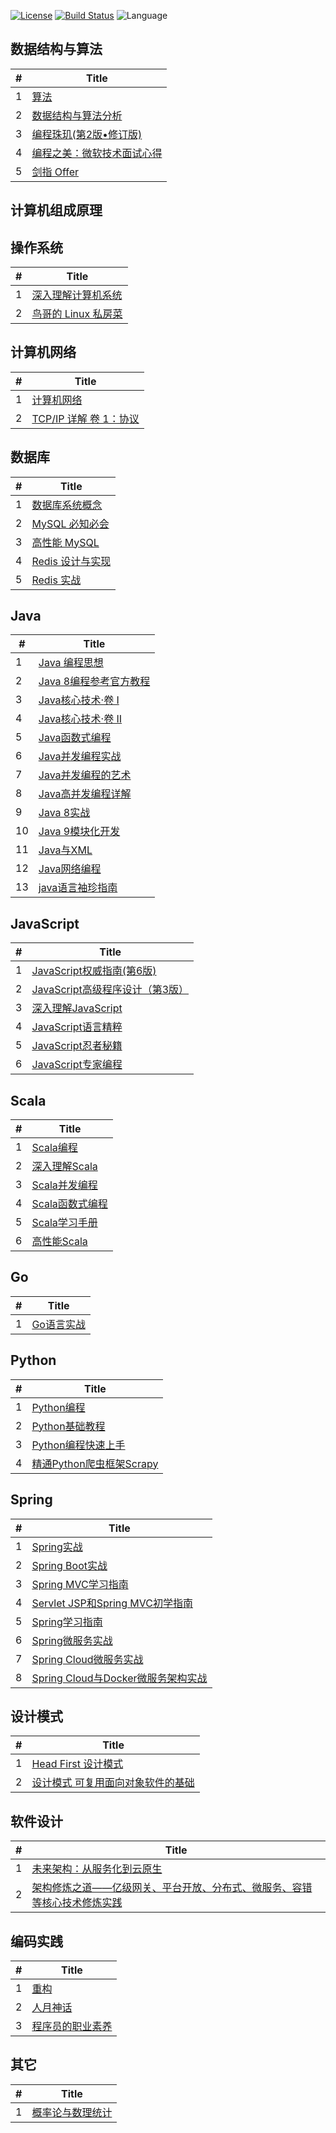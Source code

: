 [![License](https://img.shields.io/badge/license-Apache_2.0-blue.svg)](LICENSE.md) [![Build Status](https://travis-ci.org/luoshengming/MyReadings.svg?branch=master)](https://travis-ci.org/luoshengming/MyReadings) ![Language](https://img.shields.io/badge/language-Java%20%2F%20MySQL%20%2F%20Bash-blue.svg) 

## 数据结构与算法

|  #  |      Title            
|-----|----------------|
|1|[算法](https://book.douban.com/subject/19952400/)|
|2|[数据结构与算法分析](https://book.douban.com/subject/3351237/)|
|3|[编程珠玑(第2版•修订版)](https://book.douban.com/subject/26302533/)|
|4|[编程之美：微软技术面试心得](https://book.douban.com/subject/30351275/)|
|5|[剑指 Offer](https://book.douban.com/subject/25910559/)|

## 计算机组成原理

## 操作系统

|  #  |      Title            
|-----|----------------|
|1|[深入理解计算机系统](https://book.douban.com/subject/26912767/)|
|2|[鸟哥的 Linux 私房菜](https://book.douban.com/subject/4889838/)|

## 计算机网络

|  #  |      Title            
|-----|----------------|
|1|[计算机网络](https://book.douban.com/subject/2970300/)|
|2|[TCP/IP 详解 卷 1：协议](https://book.douban.com/subject/1088054/)|

## 数据库

|  #  |      Title            
|-----|----------------|
|1|[数据库系统概念](https://book.douban.com/subject/10548379/)|
|2|[MySQL 必知必会](https://book.douban.com/subject/3354490/)|
|3|[高性能 MySQL](https://book.douban.com/subject/23008813/)|
|4|[Redis 设计与实现](https://book.douban.com/subject/25900156/)|
|5|[Redis 实战](https://book.douban.com/subject/26612779/)|

## Java

|  #  |      Title            
|-----|----------------|
|1|[Java 编程思想](https://book.douban.com/subject/2130190/)|
|2|[Java 8编程参考官方教程](https://book.douban.com/subject/26556574/)|
|3|[Java核心技术·卷 I](https://book.douban.com/subject/26880667/)|
|4|[Java核心技术·卷 II](https://book.douban.com/subject/27165931/)|
|5|[Java函数式编程](https://book.douban.com/subject/27594722/)|
|6|[Java并发编程实战](https://book.douban.com/subject/10484692/)|
|7|[Java并发编程的艺术](https://book.douban.com/subject/26591326/)|
|8|[Java高并发编程详解](https://book.douban.com/subject/30255689/)|
|9|[Java 8实战](https://book.douban.com/subject/26772632/)|
|10|[Java 9模块化开发](https://book.douban.com/subject/30297395/)|
|11|[Java与XML](https://book.douban.com/subject/6078806/)|
|12|[Java网络编程](https://book.douban.com/subject/26259017/)|
|13|[java语言袖珍指南](https://book.douban.com/subject/26608074/)|

## JavaScript

|  #  |      Title            
|-----|----------------|
|1|[JavaScript权威指南(第6版)](https://book.douban.com/subject/10549733/)|
|2|[JavaScript高级程序设计（第3版）](https://book.douban.com/subject/10546125/)|
|3|[深入理解JavaScript](https://book.douban.com/subject/26697422/)|
|4|[JavaScript语言精粹](https://book.douban.com/subject/11874748/)|
|5|[JavaScript忍者秘籍](https://book.douban.com/subject/26638316/)|
|6|[JavaScript专家编程](https://book.douban.com/subject/26583722/)|

## Scala

|  #  |      Title            
|-----|----------------|
|1|[Scala编程](https://book.douban.com/subject/27591387/)|
|2|[深入理解Scala](https://book.douban.com/subject/26302645/)|
|3|[Scala并发编程](https://book.douban.com/subject/26642326/)|
|4|[Scala函数式编程](https://book.douban.com/subject/26772149/)|
|5|[Scala学习手册](https://book.douban.com/subject/26786632/)|
|6|[高性能Scala](https://book.douban.com/subject/27038405/)|

## Go

|  #  |      Title            
|-----|----------------|
|1|[Go语言实战](https://book.douban.com/subject/27015617/)|

## Python

|  #  |      Title            
|-----|----------------|
|1|[Python编程](https://book.douban.com/subject/26829016/)|
|2|[Python基础教程](https://book.douban.com/subject/27667375/)|
|3|[Python编程快速上手](https://book.douban.com/subject/26836700/)|
|4|[精通Python爬虫框架Scrapy](https://book.douban.com/subject/30150912/)|

## Spring

|  #  |      Title            
|-----|----------------|
|1|[Spring实战](https://book.douban.com/subject/26767354/)|
|2|[Spring Boot实战](https://book.douban.com/subject/26857423/)|
|3|[Spring MVC学习指南](https://book.douban.com/subject/26411275/)|
|4|[Servlet JSP和Spring MVC初学指南](https://book.douban.com/subject/26956492/)|
|5|[Spring学习指南](https://book.douban.com/subject/30273739/)|
|6|[Spring微服务实战](https://book.douban.com/subject/30233791/)|
|7|[Spring Cloud微服务实战](https://book.douban.com/subject/27025912/)|
|8|[Spring Cloud与Docker微服务架构实战](https://book.douban.com/subject/27028228/)|

## 设计模式

|  #  |      Title            
|-----|----------------|
|1|[Head First 设计模式](https://book.douban.com/subject/2243615/)|
|2|[设计模式 可复用面向对象软件的基础](https://book.douban.com/subject/1052241/)|

## 软件设计

|  #  |      Title            
|-----|----------------|
|1|[未来架构：从服务化到云原生](https://book.douban.com/subject/30477839/)|
|2|[架构修炼之道——亿级网关、平台开放、分布式、微服务、容错等核心技术修炼实践](https://book.douban.com/subject/33389549/)|

## 编码实践

|  #  |      Title            
|-----|----------------|
|1|[重构](https://book.douban.com/subject/4262627/)|
|2|[人月神话](https://book.douban.com/subject/1102259/)|
|3|[程序员的职业素养](https://book.douban.com/subject/11614538/)|

## 其它

|  #  |      Title            
|-----|----------------|
|1|[概率论与数理统计](https://book.douban.com/subject/2201479/)|

